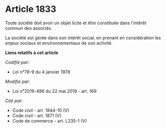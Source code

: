 # Article 1833

Toute société doit avoir un objet licite et être constituée dans l'intérêt commun des associés.

La société est gérée dans son intérêt social, en prenant en considération les enjeux sociaux et environnementaux de son
activité.

**Liens relatifs à cet article**

_Codifié par_:

  - Loi n°78-9 du 4 janvier 1978

_Modifié par_:

  - Loi n°2019-486 du 22 mai 2019 - art. 169

_Cité par_:

  - Code civil - art. 1844-10 (V)
  - Code civil - art. 1871 (V)
  - Code de commerce - art. L235-1 (V)
